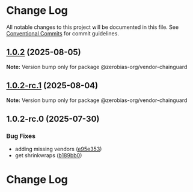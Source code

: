 # Change Log

All notable changes to this project will be documented in this file.
See [Conventional Commits](https://conventionalcommits.org) for commit guidelines.

## [1.0.2](https://github.com/zerobias-org/vendor/compare/@zerobias-org/vendor-chainguard@1.0.2-rc.1...@zerobias-org/vendor-chainguard@1.0.2) (2025-08-05)

**Note:** Version bump only for package @zerobias-org/vendor-chainguard





## [1.0.2-rc.1](https://github.com/zerobias-org/vendor/compare/@zerobias-org/vendor-chainguard@1.0.2-rc.0...@zerobias-org/vendor-chainguard@1.0.2-rc.1) (2025-08-04)

**Note:** Version bump only for package @zerobias-org/vendor-chainguard





## 1.0.2-rc.0 (2025-07-30)


### Bug Fixes

* adding missing vendors ([e95e353](https://github.com/zerobias-org/vendor/commit/e95e35309a1812973f4536f535eee460edc5414c))
* get shrinkwraps ([b189bb0](https://github.com/zerobias-org/vendor/commit/b189bb0cf53ad66427530ccc0eab7824527942d3))





# Change Log
